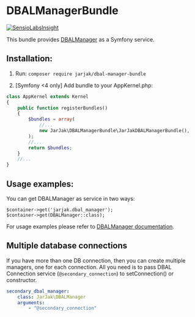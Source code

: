 DBALManagerBundle
==================

[![SensioLabsInsight](https://insight.sensiolabs.com/projects/26cdcbf9-dd47-452a-a933-f954ecd90d03/big.png)](https://insight.sensiolabs.com/projects/26cdcbf9-dd47-452a-a933-f954ecd90d03)

This bundle provides [DBALManager](https://github.com/JarJak/DBALManager) as a Symfony service.

Installation:
------------

1. Run:
```composer require jarjak/dbal-manager-bundle```

2. [Symfony <4 only] Add bundle to your AppKernel.php:

```php
class AppKernel extends Kernel
{
    public function registerBundles()
    {
        $bundles = array(
            //...
            new JarJak\DBALManagerBundle\JarJakDBALManagerBundle(),
        );
        //...
        return $bundles;
    }
    //...
}
```

Usage examples:
---------------
You can get DBALManager as service in two ways:
```
$container->get('jarjak.dbal_manager');
$container->get(DBALManager::class);
```
For usage examples please refer to [DBALManager documentation](https://github.com/JarJak/DBALManager/blob/master/README.md).

Multiple database connections
-----------------------------

If you have more than one DB connection, then you can create multiple managers, one for each connection.
All you need is to pass DBAL Connection service (`@secondary_connection`) to setConnection() or constructor.

```yaml
secondary_dbal_manager:
    class: JarJak\DBALManager
    arguments:
        - "@secondary_connection"
```
